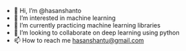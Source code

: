 - 👋 Hi, I’m @hasanshanto
- 👀 I’m interested in machine learning
- 🌱 I’m currently practicing machine learning libraries
- 💞️ I’m looking to collaborate on deep learning using python
- 📫 How to reach me hasanshantu@gmail.com

<!---
hasanshanto/hasanshanto is a ✨ special ✨ repository because its `README.md` (this file) appears on your GitHub profile.
You can click the Preview link to take a look at your changes.
--->
